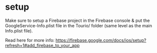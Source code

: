 # setup
Make sure to setup a Firebase project in the Firebase console & put the GoogleService-Info.plist file in the Tourio/ folder (same level as the main Info.plist file).

Read here for more info: https://firebase.google.com/docs/ios/setup?refresh=1#add_firebase_to_your_app
